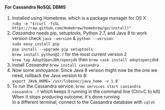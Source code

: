#### For Cassandra NoSQL DBMS
  1. Installed using Homebrew, which is a package manager for OS X  
    `ruby -e "$(curl -fsSL https://raw.github.com/Homebrew/homebrew/go/install)"`
  2. *Cassandra* needs pip, setuptools, Python 2.7, and Java 8 to work  
      version check `java -version` & `python --version`  
      `sudo easy_install pip`  
      `pip install --upgrade pip setuptools`  
      `brew install python@2.7` for the most current version 2  
      `brew tap AdoptOpenJDK/openjdk` then `brew cask install adoptopenjdk8`  
  3. Install *Cassandra* `brew install cassandra`
  4. Now some annoyance:
    Since Java 8 version might now be the one we need, rollback the Java version to 8:  
    ``export JAVA_HOME=`/usr/libexec/java_home -v 1.8` ``
  5. To run the Cassandra service:
    `brew services start cassandra`  
    `cassandra -f` which keeps it running in the command line (Ctrl+C to kill) When it stops producing outcome, it's done running  
    In a different terminal, connect to the Cassandra database with `cqlsh`
